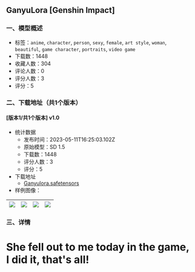 ## GanyuLora [Genshin Impact]
### 一、模型概述

- 标签：`anime`, `character`, `person`, `sexy`, `female`, `art style`, `woman`, `beautiful`, `game character`, `portraits`, `video game`
- 下载数：1448
- 收藏人数：304
- 评论人数：0
- 评分人数：3
- 评分：5

### 二、下载地址（共1个版本）

#### [版本1/共1个版本] v1.0

- 统计数据
  - 发布时间：2023-05-11T16:25:03.102Z
  - 原始模型：SD 1.5
  - 下载数：1448
  - 评分人数：3
  - 评分：5
- 下载地址
  - [Ganyulora.safetensors](https://civitai.com/api/download/models/68105)
- 样例图像：

| <img src="https://image.civitai.com/xG1nkqKTMzGDvpLrqFT7WA/24439927-3183-44a2-8679-7db1979a76b7/width=450/758917.jpeg" /> | <img src="https://image.civitai.com/xG1nkqKTMzGDvpLrqFT7WA/0a9915bd-d40e-4ee3-89ca-2dcb966e6c0f/width=450/758911.jpeg" /> | <img src="https://image.civitai.com/xG1nkqKTMzGDvpLrqFT7WA/bf1c23b8-c6c7-46fd-aef0-36ce3f01efd3/width=450/758916.jpeg" /> | <img src="https://image.civitai.com/xG1nkqKTMzGDvpLrqFT7WA/a405a8c9-e7cc-43e4-8ff9-71fe3af2abe4/width=450/758915.jpeg" /> |
| ---- | ---- | ---- | ---- |


### 三、详情
<h1>She fell out to me today in the game, I did it, that's all!</h1>